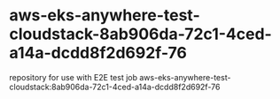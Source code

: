 # aws-eks-anywhere-test-cloudstack-8ab906da-72c1-4ced-a14a-dcdd8f2d692f-76
repository for use with E2E test job aws-eks-anywhere-test-cloudstack:8ab906da-72c1-4ced-a14a-dcdd8f2d692f-76
